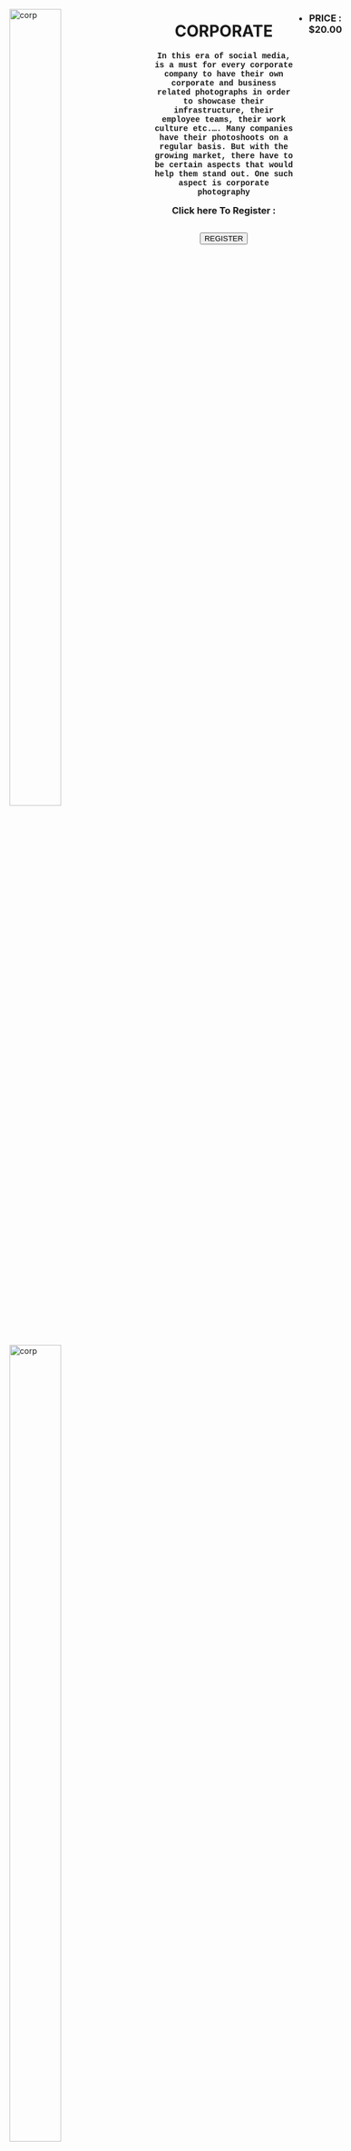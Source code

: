 <html>
<title>Corporate</title>
<style>
body {
  background-image: url('Background3.jpeg');
  background-repeat: no-repeat;
  background-attachment: fixed;
  background-size: cover;
}
</style>
<div class="split left">
<div style = "float:left;width:50%">
  <br>
  <img src="corp1.jpeg" alt="corp" style="width:60%">
  <p></p>
  <img src="corp2.jpeg" alt="corp" style="width:60%">
</div>
</div>
<div class="split right">
<div style = "float:left;width:50%">
<center>
  <h1>CORPORATE</h1>
<p style="font-family:'Courier New'" style="color:blue"><b>In this era of social media, is a must for every corporate company to have their own corporate and business related photographs in order to showcase their infrastructure, their employee teams, their work culture etc.…. Many companies have their photoshoots on a regular basis. But with the growing market, there have to be certain aspects that would help them stand out. One such aspect is corporate photography</b> </p>
</center>
</div>
</div>
 <div class="columns">
 <center><ul class="price">
    <h3><li class="grey">PRICE : $20.00</li></h3>
 </center>
  </ul>
</div>
<center><h3><label for="fname">Click here To Register : </label></h3>
<h2><a href="C:\Users\PREETHI\Desktop\WPLAB\registration.html" style="color:black"><input type="button" value="REGISTER"/></a></h2></center> </center>

